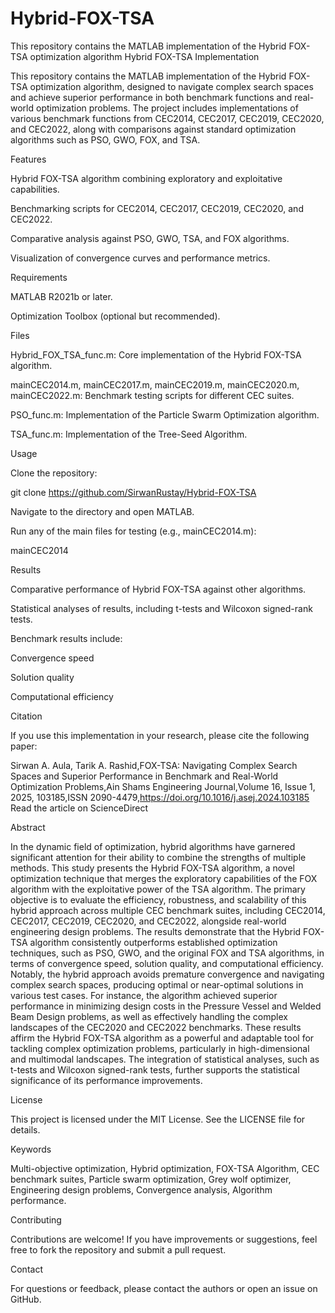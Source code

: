 # Hybrid-FOX-TSA
This repository contains the MATLAB implementation of the Hybrid FOX-TSA optimization algorithm
Hybrid FOX-TSA Implementation

This repository contains the MATLAB implementation of the Hybrid FOX-TSA optimization algorithm, designed to navigate complex search spaces and achieve superior performance in both benchmark functions and real-world optimization problems. The project includes implementations of various benchmark functions from CEC2014, CEC2017, CEC2019, CEC2020, and CEC2022, along with comparisons against standard optimization algorithms such as PSO, GWO, FOX, and TSA.

Features

Hybrid FOX-TSA algorithm combining exploratory and exploitative capabilities.

Benchmarking scripts for CEC2014, CEC2017, CEC2019, CEC2020, and CEC2022.

Comparative analysis against PSO, GWO, TSA, and FOX algorithms.

Visualization of convergence curves and performance metrics.

Requirements

MATLAB R2021b or later.

Optimization Toolbox (optional but recommended).

Files

Hybrid_FOX_TSA_func.m: Core implementation of the Hybrid FOX-TSA algorithm.

mainCEC2014.m, mainCEC2017.m, mainCEC2019.m, mainCEC2020.m, mainCEC2022.m: Benchmark testing scripts for different CEC suites.

PSO_func.m: Implementation of the Particle Swarm Optimization algorithm.

TSA_func.m: Implementation of the Tree-Seed Algorithm.

Usage

Clone the repository:

git clone https://github.com/SirwanRustay/Hybrid-FOX-TSA

Navigate to the directory and open MATLAB.

Run any of the main files for testing (e.g., mainCEC2014.m):

mainCEC2014

Results

Comparative performance of Hybrid FOX-TSA against other algorithms.

Statistical analyses of results, including t-tests and Wilcoxon signed-rank tests.

Benchmark results include:

Convergence speed

Solution quality

Computational efficiency

Citation

If you use this implementation in your research, please cite the following paper:

Sirwan A. Aula, Tarik A. Rashid,FOX-TSA: Navigating Complex Search Spaces and Superior Performance in Benchmark and Real-World Optimization Problems,Ain Shams Engineering Journal,Volume 16, Issue 1, 2025, 103185,ISSN 2090-4479,https://doi.org/10.1016/j.asej.2024.103185  Read the article on ScienceDirect

Abstract

In the dynamic field of optimization, hybrid algorithms have garnered significant attention for their ability to combine the strengths of multiple methods. This study presents the Hybrid FOX-TSA algorithm, a novel optimization technique that merges the exploratory capabilities of the FOX algorithm with the exploitative power of the TSA algorithm. The primary objective is to evaluate the efficiency, robustness, and scalability of this hybrid approach across multiple CEC benchmark suites, including CEC2014, CEC2017, CEC2019, CEC2020, and CEC2022, alongside real-world engineering design problems. The results demonstrate that the Hybrid FOX-TSA algorithm consistently outperforms established optimization techniques, such as PSO, GWO, and the original FOX and TSA algorithms, in terms of convergence speed, solution quality, and computational efficiency. Notably, the hybrid approach avoids premature convergence and navigating complex search spaces, producing optimal or near-optimal solutions in various test cases. For instance, the algorithm achieved superior performance in minimizing design costs in the Pressure Vessel and Welded Beam Design problems, as well as effectively handling the complex landscapes of the CEC2020 and CEC2022 benchmarks. These results affirm the Hybrid FOX-TSA algorithm as a powerful and adaptable tool for tackling complex optimization problems, particularly in high-dimensional and multimodal landscapes. The integration of statistical analyses, such as t-tests and Wilcoxon signed-rank tests, further supports the statistical significance of its performance improvements.

License

This project is licensed under the MIT License. See the LICENSE file for details.

Keywords

Multi-objective optimization, Hybrid optimization, FOX-TSA Algorithm, CEC benchmark suites, Particle swarm optimization, Grey wolf optimizer, Engineering design problems, Convergence analysis, Algorithm performance.

Contributing

Contributions are welcome! If you have improvements or suggestions, feel free to fork the repository and submit a pull request.

Contact

For questions or feedback, please contact the authors or open an issue on GitHub.

